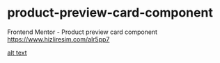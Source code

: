 # product-preview-card-component
Frontend Mentor - Product preview card component
https://www.hizliresim.com/alr5pp7

[alt text](https://www.hizliresim.com/alr5pp7)

